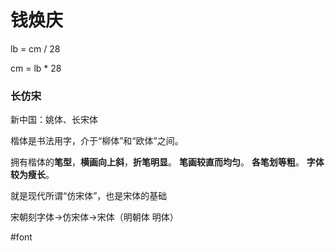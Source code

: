# 钱焕庆

lb = cm / 28

cm = lb * 28

### 长仿宋
新中国：姚体、长宋体

楷体是书法用字，介于“柳体”和“欧体”之间。

拥有楷体的**笔型**，**横画向上斜**，**折笔明显**。
**笔画较直而均匀**。
**各笔划等粗**。
**字体较为瘦长**。

就是现代所谓“仿宋体”，也是宋体的基础

宋朝刻字体->仿宋体->宋体（明朝体 明体）

#font